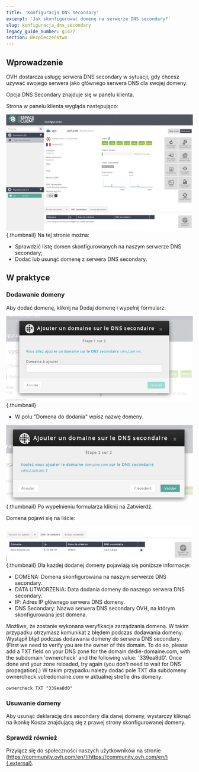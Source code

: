 ```yaml
---
title: 'Konfiguracja DNS secondary'
excerpt: 'Jak skonfigurować domenę na serwerze DNS secondary?'
slug: konfiguracja_dns_secondary
legacy_guide_number: g1477
section: Bezpieczeństwo
---
```


## Wprowadzenie
OVH dostarcza usługę serwera DNS secondary w sytuacji, gdy chcesz używać swojego serwera jako głównego serwera DNS dla swojej domeny.

Opcja DNS Secondary znajduje się w panelu klienta. 

Strona w panelu klienta wygląda następująco:

![](images/img_2008.jpg){.thumbnail}
Na tej stronie można:


- Sprawdzić listę domen skonfigurowanych na naszym serwerze DNS secondary;
- Dodać lub usunąć domenę z serwera DNS secondary.


## W praktyce

### Dodawanie domeny
Aby dodać domenę, kliknij na Dodaj domenę i wypełnij formularz:

![](images/img_2009.jpg){.thumbnail}

- W polu "Domena do dodania" wpisz nazwę domeny.



![](images/img_2010.jpg){.thumbnail}
Po wypełnieniu formularza kliknij na Zatwierdź.

Domena pojawi się na liście:

![](images/img_2011.jpg){.thumbnail}
Dla każdej dodanej domeny pojawiają się poniższe informacje:


- DOMENA: Domena skonfigurowana na naszym serwerze DNS secondary.
- DATA UTWORZENIA: Data dodania domeny do naszego serwera DNS secondary.
- IP: Adres IP głównego serwera DNS domeny.
- DNS Secondary: Nazwa serwera DNS secondary OVH, na którym skonfigurowana jest domena.


Możliwe, że zostanie wykonana weryfikacja zarządzania domeną. W takim przypadku otrzymasz komunikat z błędem podczas dodawania domeny:
Wystąpił błąd podczas dodawania domeny do serwera DNS secondary. (First we need to verify you are the owner of this domain. To do so, please add a TXT field on your DNS zone for the domain dedie-domaine.com, with the subdomain 'ownercheck' and the following value: '339ea8d0'. Once done and your zone reloaded, try again (you don't need to wait for DNS propagation).)
W takim przypadku należy dodać pole TXT dla subdomeny ownercheck.votredomaine.com w aktualnej strefie dns domeny:


```
ownercheck TXT "339ea8d0"
```

### Usuwanie domeny
Aby usunąć deklarację dns secondary dla danej domeny, wystarczy kliknąć na ikonkę Kosza znajdującą się z prawej strony skonfigurowanej domeny.

### Sprawdź również
Przyłącz się do społeczności naszych użytkowników na stronie [https://community.ovh.com/en/](https://community.ovh.com/en/){.external}.
 


